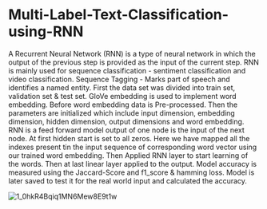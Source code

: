 # Multi-Label-Text-Classification-using-RNN
A Recurrent Neural Network (RNN) is a type of neural network in which the output of the previous step is provided as the input of the current step. 
RNN is mainly used for sequence classification - sentiment classification and video classification. 
Sequence Tagging - Marks part of speech and identifies a named entity.
First the data set was divided into train set, validation set & test set. 
GloVe embedding is used to implement word embedding. Before word embedding data is Pre-processed.
Then the parameters are initialized which include input dimension, embedding dimension, hidden dimension, output dimensions and word embedding. 
RNN is a feed forward model output of one node is the input of the next node.
At first hidden start is set to all zeros.
Here we have mapped all the indexes present tin the input sequence of corresponding word vector using our trained word embedding. Then Applied RNN layer to start learning of the words.
Then at last linear layer applied to the output.
Model accuracy is measured using the Jaccard-Score and f1_score & hamming loss. Model is later saved to test it for the real world input and calculated the accuracy.

![1_0hkR4Bqiq1MN6Mew8E9t1w](https://user-images.githubusercontent.com/79834087/172398450-b781ca77-1349-41e9-b037-4c65ae4e72dd.png)
